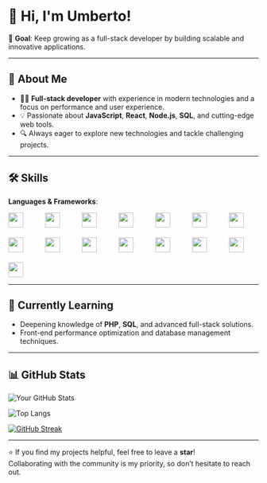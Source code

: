 # 👋 Hi, I'm Umberto!

🎯 **Goal**: Keep growing as a full-stack developer by building scalable and innovative applications.

---

## 🚀 About Me
- 👨‍💻 **Full-stack developer** with experience in modern technologies and a focus on performance and user experience.
- 💡 Passionate about **JavaScript**, **React**, **Node.js**, **SQL**, and cutting-edge web tools.
- 🔍 Always eager to explore new technologies and tackle challenging projects.

---

## 🛠️ Skills
**Languages & Frameworks**:
<div style="display: flex; flex-wrap: wrap; gap: 20px;">
  <img src="https://img.shields.io/badge/HTML5-%23E34F26.svg?style=flat&logo=html5&logoColor=white" height="30"/>&nbsp;
  <img src="https://img.shields.io/badge/CSS3-%231572B6.svg?style=flat&logo=css3&logoColor=white" height="30"/>&nbsp;
  <img src="https://img.shields.io/badge/JavaScript-%23F7DF1E.svg?style=flat&logo=javascript&logoColor=black" height="30"/>&nbsp;
  <img src="https://img.shields.io/badge/TypeScript-%23007ACC.svg?style=flat&logo=typescript&logoColor=white" height="30"/>&nbsp;
  <img src="https://img.shields.io/badge/React-%2320232a.svg?style=flat&logo=react&logoColor=%2361DAFB" height="30"/>&nbsp;
  <img src="https://img.shields.io/badge/Node.js-%23339933.svg?style=flat&logo=node.js&logoColor=white" height="30"/>&nbsp;
  <img src="https://img.shields.io/badge/Next.js-%23000000.svg?style=flat&logo=next.js&logoColor=white" height="30"/>&nbsp;
  <img src="https://img.shields.io/badge/Redux-%23593d88.svg?style=flat&logo=redux&logoColor=white" height="30"/>&nbsp;
  <img src="https://img.shields.io/badge/TailwindCSS-%2338B2AC.svg?style=flat&logo=tailwindcss&logoColor=white" height="30"/>&nbsp;
  <img src="https://img.shields.io/badge/Sass-%23CC6699.svg?style=flat&logo=sass&logoColor=white" height="30"/>&nbsp;
  <img src="https://img.shields.io/badge/MongoDB-%2347A248.svg?style=flat&logo=mongodb&logoColor=white" height="30"/>&nbsp;
  <img src="https://img.shields.io/badge/MySQL-%234479A1.svg?style=flat&logo=mysql&logoColor=white" height="30"/>&nbsp;
  <img src="https://img.shields.io/badge/Supabase-%234A61B0.svg?style=flat&logo=supabase&logoColor=white" height="30"/>&nbsp;
  <img src="https://img.shields.io/badge/PHP-%238777BB.svg?style=flat&logo=php&logoColor=white" height="30"/>&nbsp;
  <img src="https://img.shields.io/badge/Java-%23007396.svg?style=flat&logo=java&logoColor=white" height="30"/>
</div>

---

## 🌱 Currently Learning
- Deepening knowledge of **PHP**, **SQL**, and advanced full-stack solutions.
- Front-end performance optimization and database management techniques.

---

## 📊 GitHub Stats

![Your GitHub Stats](https://github-readme-stats.vercel.app/api?username=novellis98&show_icons=true&theme=radical)

![Top Langs](https://github-readme-stats.vercel.app/api/top-langs/?username=novellis98&layout=compact&theme=radical)

[![GitHub Streak](https://github-readme-streak-stats.herokuapp.com/?user=novellis98&theme=radical)](https://git.io/streak-stats)

---

⭐ If you find my projects helpful, feel free to leave a **star**!  
Collaborating with the community is my priority, so don’t hesitate to reach out.
